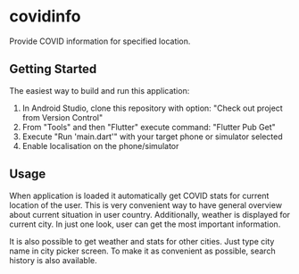 # covidinfo

Provide COVID information for specified location.

## Getting Started

The easiest way to build and run this application:
1. In Android Studio, clone this repository with option: "Check out project from Version Control"
2. From "Tools" and then "Flutter" execute command: "Flutter Pub Get"
3. Execute "Run 'main.dart'" with your target phone or simulator selected
4. Enable localisation on the phone/simulator

## Usage

When application is loaded it automatically get COVID stats for current location of the user.
This is very convenient way to have general overview about current situation in user country.
Additionally, weather is displayed for current city.
In just one look, user can get the most important information.

It is also possible to get weather and stats for other cities.
Just type city name in city picker screen.
To make it as convenient as possible, search history is also available. 